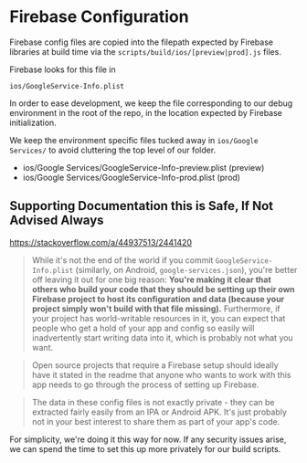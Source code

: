 # Firebase Configuration

Firebase config files are copied into the filepath expected by Firebase libraries at build time via the `scripts/build/ios/[preview|prod].js` files.

Firebase looks for this file in

`ios/GoogleService-Info.plist`

In order to ease development, we keep the file corresponding to our debug environment in the root of the repo, in the location expected by Firebase initialization.

We keep the environment specific files tucked away in `ios/Google Services/` to avoid cluttering the top level of our folder.

- ios/Google Services/GoogleService-Info-preview.plist (preview)
- ios/Google Services/GoogleService-Info-prod.plist (prod)

## Supporting Documentation this is Safe, If Not Advised Always

https://stackoverflow.com/a/44937513/2441420

> While it's not the end of the world if you commit `GoogleService-Info.plist` (similarly, on Android, `google-services.json`), you're better off leaving it out for one big reason: **You're making it clear that others who build your code that they should be setting up their own Firebase project to host its configuration and data (because your project simply won't build with that file missing).** Furthermore, if your project has world-writable resources in it, you can expect that people who get a hold of your app and config so easily will inadvertently start writing data into it, which is probably not what you want.

> Open source projects that require a Firebase setup should ideally have it stated in the readme that anyone who wants to work with this app needs to go through the process of setting up Firebase.

> The data in these config files is not exactly private - they can be extracted fairly easily from an IPA or Android APK. It's just probably not in your best interest to share them as part of your app's code.

For simplicity, we're doing it this way for now. If any security issues arise, we can spend the time to set this up more privately for our build scripts.
